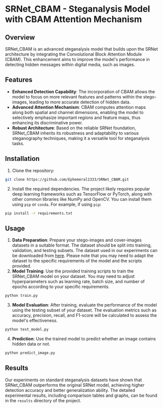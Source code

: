# SRNet_CBAM - Steganalysis Model with CBAM Attention Mechanism

## Overview
SRNet_CBAM is an advanced steganalysis model that builds upon the SRNet architecture by integrating the Convolutional Block Attention Module (CBAM). This enhancement aims to improve the model's performance in detecting hidden messages within digital media, such as images.

## Features
- **Enhanced Detection Capability**: The incorporation of CBAM allows the model to focus on more relevant features and patterns within the stego-images, leading to more accurate detection of hidden data.
- **Advanced Attention Mechanism**: CBAM computes attention maps along both spatial and channel dimensions, enabling the model to selectively emphasize important regions and feature maps, thus enhancing its discriminative power.
- **Robust Architecture**: Based on the reliable SRNet foundation, SRNet_CBAM inherits its robustness and adaptability to various steganography techniques, making it a versatile tool for steganalysis tasks.

## Installation
1. Clone the repository:
```bash
git clone https://github.com/Ephemeral2333/SRNet_CBAM.git
```
2. Install the required dependencies. The project likely requires popular deep learning frameworks such as TensorFlow or PyTorch, along with other common libraries like NumPy and OpenCV. You can install them using `pip` or `conda`. For example, if using `pip`:
```bash
pip install -r requirements.txt
```

## Usage
1. **Data Preparation**: Prepare your stego-images and cover-images datasets in a suitable format. The dataset should be split into training, validation, and testing subsets. The dataset used in our experiments can be downloaded from [here](https://drive.google.com/file/d/10OSYnkWYLF166zJOk_x6Olo5IR150l9U/view?usp=drive_link). Please note that you may need to adapt the dataset to the specific requirements of the model and the scripts provided.
2. **Model Training**: Use the provided training scripts to train the SRNet_CBAM model on your dataset. You may need to adjust hyperparameters such as learning rate, batch size, and number of epochs according to your specific requirements.
```bash
python train.py
```
3. **Model Evaluation**: After training, evaluate the performance of the model using the testing subset of your dataset. The evaluation metrics such as accuracy, precision, recall, and F1-score will be calculated to assess the model's effectiveness.
```bash
python test_model.py
```
4. **Prediction**: Use the trained model to predict whether an image contains hidden data or not.
```bash
python predict_image.py
```
## Results
Our experiments on standard steganalysis datasets have shown that SRNet_CBAM outperforms the original SRNet model, achieving higher detection accuracy and better generalization ability. The detailed experimental results, including comparison tables and graphs, can be found in the `results` directory of the project.